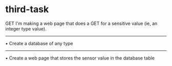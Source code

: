 # third-task
GET
I'm making a web page that does a GET
for a sensitive value (ie, an integer type
value).
__________________
• Create a database of any type
_____________________________
• Create a web page that stores the
sensor value in the database table
